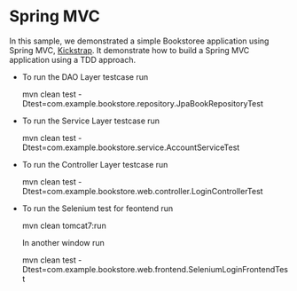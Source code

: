 Spring MVC
==========

In this sample, we demonstrated a simple Bookstoree application using Spring MVC, [Kickstrap](http://ajkochanowicz.github.com/Kickstrap/). It demonstrate how to build a Spring MVC application using a TDD approach.

* To run the DAO Layer testcase run

    mvn clean test -Dtest=com.example.bookstore.repository.JpaBookRepositoryTest
* To run the Service Layer testcase run

    mvn clean test -Dtest=com.example.bookstore.service.AccountServiceTest
* To run the Controller Layer testcase run

    mvn clean test -Dtest=com.example.bookstore.web.controller.LoginControllerTest
* To run the Selenium test for feontend run

    mvn clean tomcat7:run
    
    In another window run

    mvn clean test -Dtest=com.example.bookstore.web.frontend.SeleniumLoginFrontendTest


